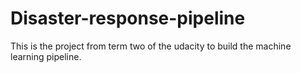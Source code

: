 # Disaster-response-pipeline
This is the project from term  two of the udacity to build the machine learning pipeline.
